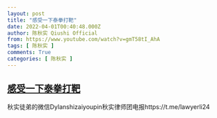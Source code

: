 ```yaml
---
layout: post
title: "感受一下泰拳打靶"
date: 2022-04-01T00:40:48.000Z
author: 陈秋实 Qiushi Official
from: https://www.youtube.com/watch?v=gmT58tI_AhA
tags: [ 陈秋实 ]
comments: True
categories: [ 陈秋实 ]
---
```

<!--1648773648000-->
[感受一下泰拳打靶](https://www.youtube.com/watch?v=gmT58tI_AhA)
------

<div>
秋实徒弟的微信Dylanshizaiyoupin秋实律师团电报https://t.me/lawyerli24
</div>

